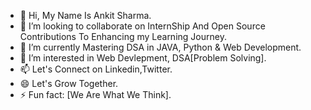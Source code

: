 - 👋 Hi, My Name Is Ankit Sharma.
- 💞️ I’m looking to collaborate on InternShip And Open Source Contributions To Enhancing my Learning Journey.
- 🌱 I’m currently Mastering DSA in JAVA, Python & Web Development.
- 👀 I’m interested in Web Devlepment, DSA[Problem Solving].
- 📫 Let's Connect on Linkedin,Twitter.
- 😄 Let's Grow Together.
- ⚡ Fun fact: [We Are What We Think].

<!---
Ankitzsharma/Ankitzsharma is a ✨ special ✨ repository because its `README.md` (this file) appears on your GitHub profile.
You can click the Preview link to take a look at your changes.
--->
